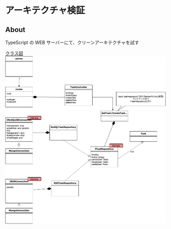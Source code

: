 # アーキテクチャ検証

## About

TypeScript の WEB サーバーにて、クリーンアーキテクチャを試す

[クラス図](https://drive.google.com/file/d/1N5NZ2nH9ysL5Gmyv_HHkI01_BnkVx1YJ/view?usp=sharing)
![](./img/CleanArchitecture.png)
